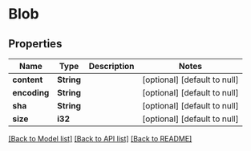 # Blob

## Properties
Name | Type | Description | Notes
------------ | ------------- | ------------- | -------------
**content** | **String** |  | [optional] [default to null]
**encoding** | **String** |  | [optional] [default to null]
**sha** | **String** |  | [optional] [default to null]
**size** | **i32** |  | [optional] [default to null]

[[Back to Model list]](../README.md#documentation-for-models) [[Back to API list]](../README.md#documentation-for-api-endpoints) [[Back to README]](../README.md)


